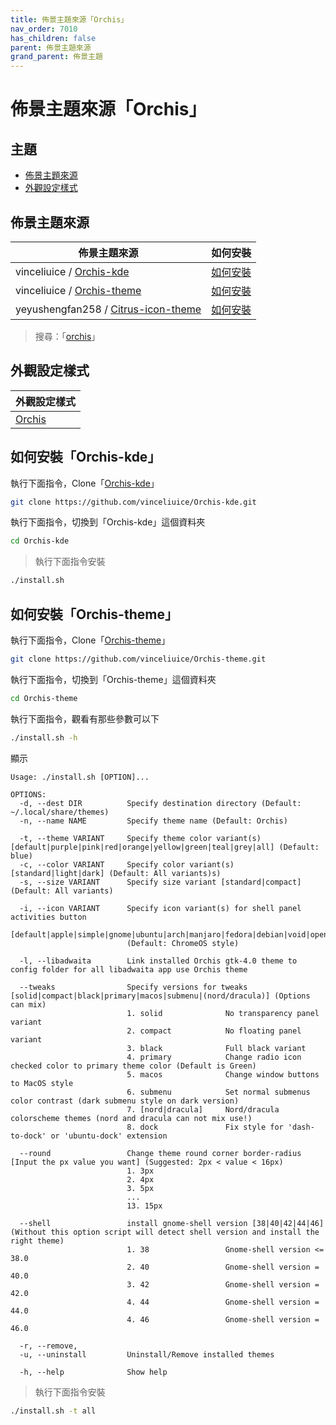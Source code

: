 ```yaml
---
title: 佈景主題來源「Orchis」
nav_order: 7010
has_children: false
parent: 佈景主題來源
grand_parent: 佈景主題
---
```



# 佈景主題來源「Orchis」




## 主題

* [佈景主題來源](#佈景主題來源)
* [外觀設定樣式](#外觀設定樣式)




## 佈景主題來源

| 佈景主題來源 | 如何安裝 |
| ---------- | ------- |
| vinceliuice / [Orchis-kde](https://github.com/vinceliuice/Orchis-kde) | [如何安裝](#如何安裝orchis-kde) |
| vinceliuice / [Orchis-theme](https://github.com/vinceliuice/Orchis-theme) | [如何安裝](#如何安裝orchis-theme) |
| yeyushengfan258 / [Citrus-icon-theme](https://github.com/yeyushengfan258/Citrus-icon-theme) | [如何安裝](https://samwhelp.github.io/note-about-lubuntu-lxqt-with-kwin/read/subject/theme/source/Citrus.html#如何安裝citrus-icon-theme) |


> 搜尋：「[orchis](https://github.com/vinceliuice?tab=repositories&q=orchis)」




## 外觀設定樣式

| 外觀設定樣式 |
| ---------- |
| [Orchis](https://samwhelp.github.io/note-about-lubuntu-lxqt-with-kwin/read/subject/style/recipe/Orchis.html) |




## 如何安裝「Orchis-kde」

執行下面指令，Clone「[Orchis-kde](https://github.com/vinceliuice/Orchis-kde)」

``` sh
git clone https://github.com/vinceliuice/Orchis-kde.git
```

執行下面指令，切換到「Orchis-kde」這個資料夾

``` sh
cd Orchis-kde
```

> 執行下面指令安裝

``` sh
./install.sh
```




## 如何安裝「Orchis-theme」

執行下面指令，Clone「[Orchis-theme](https://github.com/vinceliuice/Orchis-theme)」

``` sh
git clone https://github.com/vinceliuice/Orchis-theme.git
```

執行下面指令，切換到「Orchis-theme」這個資料夾

``` sh
cd Orchis-theme
```

執行下面指令，觀看有那些參數可以下

``` sh
./install.sh -h
```

顯示

```
Usage: ./install.sh [OPTION]...

OPTIONS:
  -d, --dest DIR          Specify destination directory (Default: ~/.local/share/themes)
  -n, --name NAME         Specify theme name (Default: Orchis)

  -t, --theme VARIANT     Specify theme color variant(s) [default|purple|pink|red|orange|yellow|green|teal|grey|all] (Default: blue)
  -c, --color VARIANT     Specify color variant(s) [standard|light|dark] (Default: All variants)s)
  -s, --size VARIANT      Specify size variant [standard|compact] (Default: All variants)

  -i, --icon VARIANT      Specify icon variant(s) for shell panel activities button
                          [default|apple|simple|gnome|ubuntu|arch|manjaro|fedora|debian|void|opensuse|popos|mxlinux|zorin|endeavouros|tux|nixos|gentoo|budgie]
                          (Default: ChromeOS style)

  -l, --libadwaita        Link installed Orchis gtk-4.0 theme to config folder for all libadwaita app use Orchis theme

  --tweaks                Specify versions for tweaks [solid|compact|black|primary|macos|submenu|(nord/dracula)] (Options can mix)
                          1. solid              No transparency panel variant
                          2. compact            No floating panel variant
                          3. black              Full black variant
                          4. primary            Change radio icon checked color to primary theme color (Default is Green)
                          5. macos              Change window buttons to MacOS style
                          6. submenu            Set normal submenus color contrast (dark submenu style on dark version)
                          7. [nord|dracula]     Nord/dracula colorscheme themes (nord and dracula can not mix use!)
                          8. dock               Fix style for 'dash-to-dock' or 'ubuntu-dock' extension

  --round                 Change theme round corner border-radius [Input the px value you want] (Suggested: 2px < value < 16px)
                          1. 3px
                          2. 4px
                          3. 5px
                          ...
                          13. 15px

  --shell                 install gnome-shell version [38|40|42|44|46] (Without this option script will detect shell version and install the right theme)
                          1. 38                 Gnome-shell version <= 38.0
                          2. 40                 Gnome-shell version = 40.0
                          3. 42                 Gnome-shell version = 42.0
                          4. 44                 Gnome-shell version = 44.0
                          4. 46                 Gnome-shell version = 46.0

  -r, --remove,
  -u, --uninstall         Uninstall/Remove installed themes

  -h, --help              Show help
```

> 執行下面指令安裝

``` sh
./install.sh -t all
```

